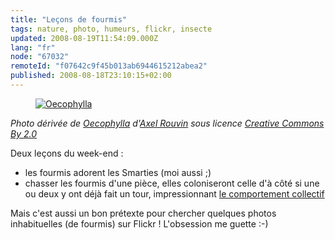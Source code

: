 ```yaml
---
title: "Leçons de fourmis"
tags: nature, photo, humeurs, flickr, insecte
updated: 2008-08-19T11:54:09.000Z
lang: "fr"
node: "67032"
remoteId: "f07642c9f45b013ab6944615212abea2"
published: 2008-08-18T23:10:15+02:00
---
```

<figure class="object-center"><a href="/images/oecophylla.jpg"><img src="/images/660x/oecophylla.jpg" alt="Oecophylla">
</a></figure>


*Photo dérivée de [Oecophylla](http://www.flickr.com/photos/39404234@N00/229232411) d'[Axel Rouvin](http://www.flickr.com/photos/evdaimon/) sous licence [Creative Commons By 2.0](http://creativecommons.org/licenses/by/2.0/deed.fr)*


Deux leçons du week-end :

* les fourmis adorent les Smarties (moi aussi ;)
* chasser les fourmis d'une pièce, elles coloniseront celle d'à côté si une ou deux y ont déjà fait un tour, impressionnant [le comportement collectif](http://fr.wikipedia.org/wiki/Fourmi#Comportement_collectif)

Mais c'est aussi un bon prétexte pour chercher quelques photos inhabituelles (de fourmis) sur Flickr ! L'obsession me guette :-)

